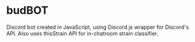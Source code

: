 # budBOT
Discord bot created in JavaScript, using Discord.js wrapper for Discord's API. Also uses thisStrain API for in-chatroom strain classifier.
